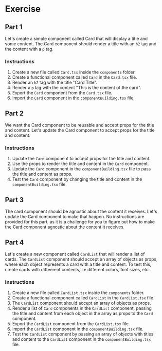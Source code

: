 # Exercise


## Part 1

Let's create a simple component called Card that will display a title and some content. The Card component should render a title with an `h2` tag and the content with a `p` tag.


### Instructions

1. Create a new file called `Card.tsx` inside the `components` folder.
2. Create a functional component called `Card` in the `Card.tsx` file.
3. Render an `h2` tag with the title "Card Title".
4. Render a `p` tag with the content "This is the content of the card".
5. Export the `Card` component from the `Card.tsx` file.
6. Import the `Card` component in the `componentBuilding.tsx` file.


## Part 2

We want the Card component to be reusable and accept props for the title and content. Let's update the Card component to accept props for the title and content.

### Instructions

1. Update the `Card` component to accept props for the title and content.
2. Use the props to render the title and content in the `Card` component.
3. Update the `Card` component in the `componentBuilding.tsx` file to pass the title and content as props.
4. Test the `Card` component by changing the title and content in the `componentBuilding.tsx` file.

## Part 3

The card component should be agnostic about the content it receives. Let's update the Card component to make that happen. No instructions are provided for this part, as it is a challenge for you to figure out how to make the Card component agnostic about the content it receives.

## Part 4

Let's create a new component called `CardList` that will render a list of cards. The `CardList` component should accept an array of objects as props, where each object represents a card with a title and content. To test this, create cards with diffeerent contents, i.e different colors, font sizes, etc.

### Instructions

1. Create a new file called `CardList.tsx` inside the `components` folder.
2. Create a functional component called `CardList` in the `CardList.tsx` file.
3. The `CardList` component should accept an array of objects as props.
4. Render a list of `Card` components in the `CardList` component, passing the title and content from each object in the array as props to the `Card` component.
5. Export the `CardList` component from the `CardList.tsx` file.
6. Import the `CardList` component in the `componentBuilding.tsx` file.
7. Test the `CardList` component by passing an array of objects with titles and content to the `CardList` component in the `componentBuilding.tsx` file.
